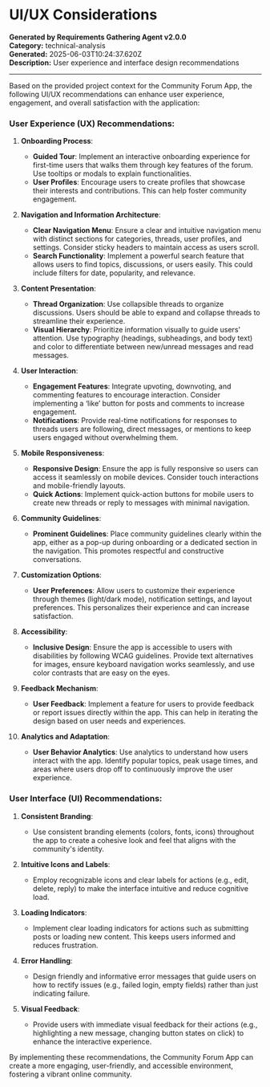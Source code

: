 # UI/UX Considerations

**Generated by Requirements Gathering Agent v2.0.0**  
**Category:** technical-analysis  
**Generated:** 2025-06-03T10:24:37.620Z  
**Description:** User experience and interface design recommendations

---

Based on the provided project context for the Community Forum App, the following UI/UX recommendations can enhance user experience, engagement, and overall satisfaction with the application:

### User Experience (UX) Recommendations:

1. **Onboarding Process**:
   - **Guided Tour**: Implement an interactive onboarding experience for first-time users that walks them through key features of the forum. Use tooltips or modals to explain functionalities.
   - **User Profiles**: Encourage users to create profiles that showcase their interests and contributions. This can help foster community engagement.

2. **Navigation and Information Architecture**:
   - **Clear Navigation Menu**: Ensure a clear and intuitive navigation menu with distinct sections for categories, threads, user profiles, and settings. Consider sticky headers to maintain access as users scroll.
   - **Search Functionality**: Implement a powerful search feature that allows users to find topics, discussions, or users easily. This could include filters for date, popularity, and relevance.

3. **Content Presentation**:
   - **Thread Organization**: Use collapsible threads to organize discussions. Users should be able to expand and collapse threads to streamline their experience.
   - **Visual Hierarchy**: Prioritize information visually to guide users' attention. Use typography (headings, subheadings, and body text) and color to differentiate between new/unread messages and read messages.

4. **User Interaction**:
   - **Engagement Features**: Integrate upvoting, downvoting, and commenting features to encourage interaction. Consider implementing a ‘like’ button for posts and comments to increase engagement.
   - **Notifications**: Provide real-time notifications for responses to threads users are following, direct messages, or mentions to keep users engaged without overwhelming them.

5. **Mobile Responsiveness**:
   - **Responsive Design**: Ensure the app is fully responsive so users can access it seamlessly on mobile devices. Consider touch interactions and mobile-friendly layouts.
   - **Quick Actions**: Implement quick-action buttons for mobile users to create new threads or reply to messages with minimal navigation.

6. **Community Guidelines**:
   - **Prominent Guidelines**: Place community guidelines clearly within the app, either as a pop-up during onboarding or a dedicated section in the navigation. This promotes respectful and constructive conversations.

7. **Customization Options**:
   - **User Preferences**: Allow users to customize their experience through themes (light/dark mode), notification settings, and layout preferences. This personalizes their experience and can increase satisfaction.

8. **Accessibility**:
   - **Inclusive Design**: Ensure the app is accessible to users with disabilities by following WCAG guidelines. Provide text alternatives for images, ensure keyboard navigation works seamlessly, and use color contrasts that are easy on the eyes.

9. **Feedback Mechanism**:
   - **User Feedback**: Implement a feature for users to provide feedback or report issues directly within the app. This can help in iterating the design based on user needs and experiences.

10. **Analytics and Adaptation**:
    - **User Behavior Analytics**: Use analytics to understand how users interact with the app. Identify popular topics, peak usage times, and areas where users drop off to continuously improve the user experience.

### User Interface (UI) Recommendations:

1. **Consistent Branding**:
   - Use consistent branding elements (colors, fonts, icons) throughout the app to create a cohesive look and feel that aligns with the community's identity.

2. **Intuitive Icons and Labels**:
   - Employ recognizable icons and clear labels for actions (e.g., edit, delete, reply) to make the interface intuitive and reduce cognitive load.

3. **Loading Indicators**:
   - Implement clear loading indicators for actions such as submitting posts or loading new content. This keeps users informed and reduces frustration.

4. **Error Handling**:
   - Design friendly and informative error messages that guide users on how to rectify issues (e.g., failed login, empty fields) rather than just indicating failure.

5. **Visual Feedback**:
   - Provide users with immediate visual feedback for their actions (e.g., highlighting a new message, changing button states on click) to enhance the interactive experience.

By implementing these recommendations, the Community Forum App can create a more engaging, user-friendly, and accessible environment, fostering a vibrant online community.